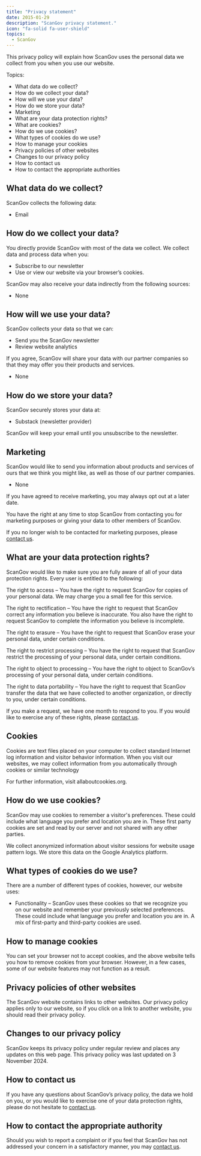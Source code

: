 ```yaml
---
title: "Privacy statement"
date: 2015-01-29
description: "ScanGov privacy statement."
icon: "fa-solid fa-user-shield"
topics:
  - ScanGov
---
```


This privacy policy will explain how ScanGov uses the personal data we collect from you when you use our website.

Topics:

* What data do we collect?
* How do we collect your data?
* How will we use your data?
* How do we store your data?
* Marketing
* What are your data protection rights?
* What are cookies?
* How do we use cookies?
* What types of cookies do we use?
* How to manage your cookies
* Privacy policies of other websites
* Changes to our privacy policy
* How to contact us
* How to contact the appropriate authorities


## What data do we collect?

ScanGov collects the following data:



* Email


## How do we collect your data?

You directly provide ScanGov with most of the data we collect. We collect data and process data when you:



* Subscribe to our newsletter
* Use or view our website via your browser’s cookies.

ScanGov may also receive your data indirectly from the following sources:



* None


## How will we use your data?

ScanGov collects your data so that we can:



* Send you the ScanGov newsletter
* Review website analytics

If you agree, ScanGov will share your data with our partner companies so that they may offer you their products and services.



* None


## How do we store your data?

ScanGov securely stores your data at:



* Substack (newsletter provider)

ScanGov will keep your email until you unsubscribe to the newsletter.


## Marketing

ScanGov would like to send you information about products and services of ours that we think you might like, as well as those of our partner companies.



* None

If you have agreed to receive marketing, you may always opt out at a later date.

You have the right at any time to stop ScanGov from contacting you for marketing purposes or giving your data to other members of ScanGov.

If you no longer wish to be contacted for marketing purposes, please [contact us](https://docs.scangov.org/contact).


## What are your data protection rights?

ScanGov would like to make sure you are fully aware of all of your data protection rights. Every user is entitled to the following:

The right to access – You have the right to request ScanGov for copies of your personal data. We may charge you a small fee for this service.

The right to rectification – You have the right to request that ScanGov correct any information you believe is inaccurate. You also have the right to request ScanGov to complete the information you believe is incomplete.

The right to erasure – You have the right to request that ScanGov erase your personal data, under certain conditions.

The right to restrict processing – You have the right to request that ScanGov restrict the processing of your personal data, under certain conditions.

The right to object to processing – You have the right to object to ScanGov’s processing of your personal data, under certain conditions.

The right to data portability – You have the right to request that ScanGov transfer the data that we have collected to another organization, or directly to you, under certain conditions.

If you make a request, we have one month to respond to you. If you would like to exercise any of these rights, please [contact us](https://docs.scangov.org/contact).


## Cookies

Cookies are text files placed on your computer to collect standard Internet log information and visitor behavior information. When you visit our websites, we may collect information from you automatically through cookies or similar technology

For further information, visit allaboutcookies.org.


## How do we use cookies?

ScanGov may use cookies to remember a visitor's preferences. These could include what language you prefer and location you are in. These first party cookies are set and read by our server and not shared with any other parties.

We collect anonymized information about visitor sessions for website usage pattern logs. We store this data on the Google Analytics platform.


## What types of cookies do we use?

There are a number of different types of cookies, however, our website uses:



* Functionality – ScanGov uses these cookies so that we recognize you on our website and remember your previously selected preferences. These could include what language you prefer and location you are in. A mix of first-party and third-party cookies are used.


## How to manage cookies

You can set your browser not to accept cookies, and the above website tells you how to remove cookies from your browser. However, in a few cases, some of our website features may not function as a result.


## Privacy policies of other websites

The ScanGov website contains links to other websites. Our privacy policy applies only to our website, so if you click on a link to another website, you should read their privacy policy.


## Changes to our privacy policy

ScanGov keeps its privacy policy under regular review and places any updates on this web page. This privacy policy was last updated on 3 November 2024.


## How to contact us

If you have any questions about ScanGov’s privacy policy, the data we hold on you, or you would like to exercise one of your data protection rights, please do not hesitate to [contact us](https://docs.scangov.org/contact).


## How to contact the appropriate authority

Should you wish to report a complaint or if you feel that ScanGov has not addressed your concern in a satisfactory manner, you may [contact us](https://docs.scangov.org/contact).
